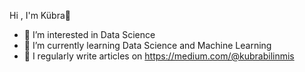   Hi , I'm Kübra👋
- 👀 I’m interested in Data Science 
- 🌱 I’m currently learning Data Science and Machine Learning
- 📝 I regularly write articles on https://medium.com/@kubrabilinmis


<!--
**Kubrabilinmis/Kubrabilinmis** is a ✨ _special_ ✨ repository because its `README.md` (this file) appears on your GitHub profile.

Here are some ideas to get you started:
